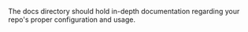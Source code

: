 The docs directory should hold in-depth documentation regarding your repo's proper configuration and usage. 
